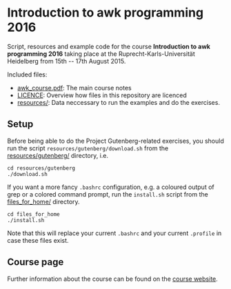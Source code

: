 # Introduction to awk programming 2016
Script, resources and example code for the course
**Introduction to awk programming 2016** taking place at the
Ruprecht-Karls-Universität Heidelberg from 15th -- 17th August 2015.

Included files:
- [awk_course.pdf](awk_course.pdf): The main course notes
- [LICENCE](LICENCE): Overview how files in this repository are licenced
- [resources/](resources/): Data neccessary to run the examples and do the exercises.

## Setup
Before being able to do the Project Gutenberg-related exercises, you should
run the script ``resources/gutenberg/download.sh`` from the
[resources/gutenberg/](resources/gutenberg/) directory, i.e.
```
cd resources/gutenberg
./download.sh
```

If you want a more fancy ``.bashrc`` configuration, e.g. a coloured
output of grep or a colored command prompt, run the ``install.sh``
script from the [files_for_home/](files_for_home/) directory.
```
cd files_for_home
./install.sh
```
Note that this will replace your current ``.bashrc`` and your
current ``.profile`` in case these files exist.

## Course page
Further information about the course
can be found on the [course website](http://blog.mfhs.eu/teaching/introduction-to-awk-programming-2016/).
